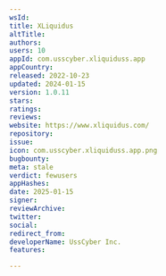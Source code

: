 ```yaml
---
wsId: 
title: XLiquidus
altTitle: 
authors: 
users: 10
appId: com.usscyber.xliquiduss.app
appCountry: 
released: 2022-10-23
updated: 2024-01-15
version: 1.0.11
stars: 
ratings: 
reviews: 
website: https://www.xliquidus.com/
repository: 
issue: 
icon: com.usscyber.xliquiduss.app.png
bugbounty: 
meta: stale
verdict: fewusers
appHashes: 
date: 2025-01-15
signer: 
reviewArchive: 
twitter: 
social: 
redirect_from: 
developerName: UssCyber Inc.
features: 

---
```


